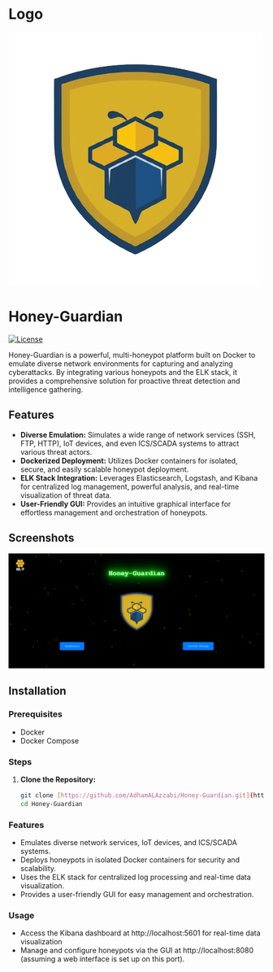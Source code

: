 # Logo

![Honey-Guardian Logo](https://github.com/AdhamALAzzabi/Honey-Guardian/blob/main/Logo.png?raw=true)

# Honey-Guardian

[![License](https://img.shields.io/badge/License-MIT-yellow.svg)](https://opensource.org/licenses/MIT)

Honey-Guardian is a powerful, multi-honeypot platform built on Docker to emulate diverse network environments for capturing and analyzing cyberattacks. By integrating various honeypots and the ELK stack, it provides a comprehensive solution for proactive threat detection and intelligence gathering.

## Features

* **Diverse Emulation:**  Simulates a wide range of network services (SSH, FTP, HTTP), IoT devices, and even ICS/SCADA systems to attract various threat actors.
* **Dockerized Deployment:** Utilizes Docker containers for isolated, secure, and easily scalable honeypot deployment.
* **ELK Stack Integration:**  Leverages Elasticsearch, Logstash, and Kibana for centralized log management, powerful analysis, and real-time visualization of threat data.
* **User-Friendly GUI:**  Provides an intuitive graphical interface for effortless management and orchestration of honeypots.

## Screenshots
[![Kibana Dashboard](https://github.com/AdhamALAzzabi/Honey-Guardian/blob/main/Honey-Guardian.png?raw=true)](#features)


## Installation

### Prerequisites

* Docker
* Docker Compose

### Steps

1. **Clone the Repository:**
   ```bash
   git clone [https://github.com/AdhamALAzzabi/Honey-Guardian.git](https://github.com/AdhamALAzzabi/Honey-Guardian.git)
   cd Honey-Guardian

### Features
- Emulates diverse network services, IoT devices, and ICS/SCADA systems.
- Deploys honeypots in isolated Docker containers for security and scalability.
- Uses the ELK stack for centralized log processing and real-time data visualization.
- Provides a user-friendly GUI for easy management and orchestration.

### Usage
- Access the Kibana dashboard at http://localhost:5601 for real-time data visualization
- Manage and configure honeypots via the GUI at http://localhost:8080 (assuming a web interface is set up on this port).

